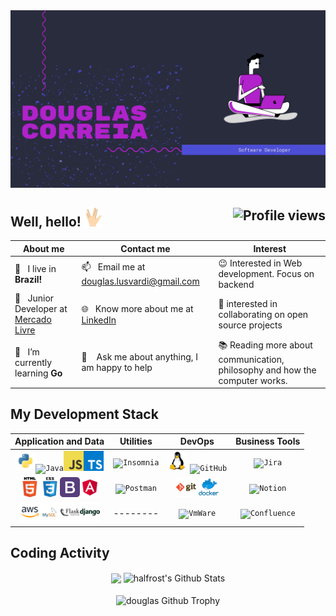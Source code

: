 <img src="/img/github_header.png">
<h2>
Well, hello! <img width="30px" src="https://github.com/DouglasCorreiaBrito/DouglasCorreiaBrito/blob/main/img/vulcan-salute.png"> 
<img align="right" src="https://gpvc.arturio.dev/DouglasCorreiaBrito" alt="Profile views">
</h2>







| About me      | Contact me | Interest |
| ------------- | ------------- | ------------- |
| :triangular_flag_on_post:&nbsp;&nbsp;&nbsp;I live in **Brazil!**  | 📫&nbsp;&nbsp;&nbsp;Email me at douglas.lusvardi@gmail.com  |:wink: Interested in Web development. Focus on backend|
| 💼&nbsp;&nbsp;&nbsp;Junior Developer at <a href="https://mercadolibre.com/">Mercado Livre</a>  | 🌐&nbsp;&nbsp;&nbsp;Know more about me at <a href="https://www.linkedin.com/in/douglas-correia-15816a153/" target="_blank">LinkedIn</a>  |:snake: interested in collaborating on open source projects| 
| :book:&nbsp;&nbsp;&nbsp;I’m currently learning **Go** | 💬&nbsp;&nbsp;&nbsp; Ask me about anything, I am happy to help  | :books: Reading more about communication, philosophy and how the computer works.|


## My Development Stack

| Application and Data  | Utilities | DevOps| Business Tools|
| :-------------: | :-------------: | :-------------: | :-------------: |
| <code><img height="32" src="https://raw.githubusercontent.com/github/explore/80688e429a7d4ef2fca1e82350fe8e3517d3494d/topics/python/python.png" alt="Python"/></code><code><img height="32" src="https://cdn.iconscout.com/icon/free/png-512/java-60-1174953.png" alt="Java"/></code><code><img height="32" src="https://raw.githubusercontent.com/github/explore/80688e429a7d4ef2fca1e82350fe8e3517d3494d/topics/javascript/javascript.png" alt="Javascript"/></code><code><img height="32" src="https://raw.githubusercontent.com/github/explore/80688e429a7d4ef2fca1e82350fe8e3517d3494d/topics/typescript/typescript.png" alt="Typescript"/></code>  | <code><img height="32" src="https://dashboard.snapcraft.io/site_media/appmedia/2018/04/twitter-card-icon.png" alt="Insomnia"/></code>  | <code><img height="32" src="https://raw.githubusercontent.com/github/explore/80688e429a7d4ef2fca1e82350fe8e3517d3494d/topics/linux/linux.png" alt="Docker"/></code> <code><img height="32" src="https://cdn3.iconfinder.com/data/icons/inficons/512/github.png" alt="GitHub"/></code> | <code><img height="32" src="https://cdn.worldvectorlogo.com/logos/jira-1.svg" alt="Jira"/></code> |
| <code><img height="32" src="https://raw.githubusercontent.com/github/explore/80688e429a7d4ef2fca1e82350fe8e3517d3494d/topics/html/html.png" alt="HTML5"/></code><code><img height="32" src="https://raw.githubusercontent.com/github/explore/80688e429a7d4ef2fca1e82350fe8e3517d3494d/topics/css/css.png" alt="CSS"/></code><code><img height="32" src="https://raw.githubusercontent.com/github/explore/80688e429a7d4ef2fca1e82350fe8e3517d3494d/topics/bootstrap/bootstrap.png" alt="Bootstrap"/></code><code><img height="32" src="https://raw.githubusercontent.com/github/explore/80688e429a7d4ef2fca1e82350fe8e3517d3494d/topics/angular/angular.png" alt="Angular"/></code>  | <code><img height="32" src="https://user-images.githubusercontent.com/2676579/34940598-17cc20f0-f9be-11e7-8c6d-f0190d502d64.png" alt="Postman"/></code>  | <code><img height="32" src="https://raw.githubusercontent.com/github/explore/80688e429a7d4ef2fca1e82350fe8e3517d3494d/topics/git/git.png" alt="Git"/></code> <code><img height="32" src="https://raw.githubusercontent.com/github/explore/80688e429a7d4ef2fca1e82350fe8e3517d3494d/topics/docker/docker.png" alt="Docker"/></code>| <code><img height="32" src="https://cdn.iconscout.com/icon/free/png-512/notion-1693557-1442598.png" alt="Notion"/></code> |
| <code><img height="32" src="https://raw.githubusercontent.com/github/explore/80688e429a7d4ef2fca1e82350fe8e3517d3494d/topics/aws/aws.png" alt="AWS"/></code><code><img height="32" src="https://raw.githubusercontent.com/github/explore/80688e429a7d4ef2fca1e82350fe8e3517d3494d/topics/mysql/mysql.png" alt="MySQL"/></code><code><img height="32" src="https://raw.githubusercontent.com/github/explore/80688e429a7d4ef2fca1e82350fe8e3517d3494d/topics/flask/flask.png" alt="flask"/></code><code><img height="32" src="https://raw.githubusercontent.com/github/explore/80688e429a7d4ef2fca1e82350fe8e3517d3494d/topics/django/django.png" alt="django"/></code>  | --------  |<code><img height="32" src="https://img.stackshare.io/service/775/DfXQ4S9P_400x400.jpg" alt="VmWare"/></code>| <code><img height="32" src="https://img.stackshare.io/service/769/5_z16TbH_400x400.jpg" alt="Confluence"/></code> |


## Coding Activity


<p align="center">
<img align="center" src="https://github-readme-stats.vercel.app/api/top-langs/?username=DouglasCorreiaBrito&hide=css,html&line_height=27&theme=dracula" />
<img align="center" src="https://github-readme-stats.vercel.app/api?username=DouglasCorreiaBrito&show_icons=true&count_private=true&include_all_commits=true&line_height=27&theme=dracula" alt="halfrost's Github Stats" />
  <br>
  <br>
<img align="center" src="https://github-profile-trophy.vercel.app/?username=DouglasCorreiaBrito&column=7&theme=dracula" alt="douglas Github Trophy" />
</p>


